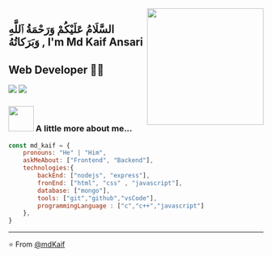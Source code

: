 <img align='right' src="https://media.giphy.com/media/M9gbBd9nbDrOTu1Mqx/giphy.gif" width="230">

## السَّلَامُ عَلَيْكُمْ وَرَحْمَةُ ٱللَّهِ وَبَرَكاتُهُ ,                                       I'm Md Kaif Ansari
## Web Developer 👨‍💻

[![](https://img.shields.io/badge/LinkedIn-mdKaif-blue)](https://www.linkedin.com/in/md-kaif-ansari-b74543243/)
[![](https://img.shields.io/badge/Gmail-amdkaif843@gmail.com.com-red)](mailto:amdkaif843@gmail.com)


### <img src="https://media.giphy.com/media/VgCDAzcKvsR6OM0uWg/giphy.gif" width="50"> A little more about me...  

```javascript
const md_kaif = {
    pronouns: "He" | "Him",
    askMeAbout: ["Frontend", "Backend"],
    technologies:{
        backEnd: ["nodejs", "express"],
        fronEnd: ["html", "css" , "javascript"],
        database: ["mongo"],
        tools: ["git","github","vsCode"],
        programmingLanguage : ["c","c++","javascript"]
    },
}
```

---
⭐️ From [@mdKaif](https://github.com/Mdkaif-123)
